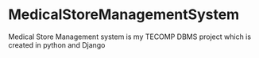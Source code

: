 # MedicalStoreManagementSystem
Medical Store Management system is my TECOMP DBMS project which is created in python and Django 
